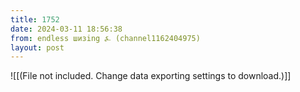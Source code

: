 ```yaml
---
title: 1752
date: 2024-03-11 18:56:38
from: endless шизing ⍼ (channel1162404975)
layout: post
---
```


![[(File not included. Change data exporting settings to download.)]]


